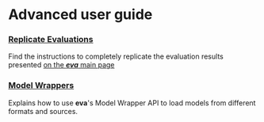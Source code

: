 # Advanced user guide

### [Replicate Evaluations](replicate_evaluations.md)
Find the instructions to completely replicate the evaluation results presented [on the ***eva*** main page](../../index.md)

### [Model Wrappers](model_wrappers.md)
Explains how to use **eva**'s Model Wrapper API to load models from different formats and sources.
